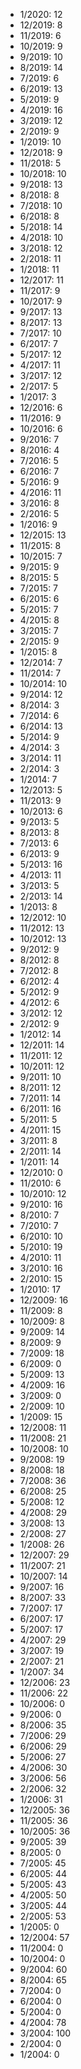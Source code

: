 *  1/2020: 12
*  12/2019: 8
*  11/2019: 6
*  10/2019: 9
*  9/2019: 10
*  8/2019: 14
*  7/2019: 6
*  6/2019: 13
*  5/2019: 9
*  4/2019: 16
*  3/2019: 12
*  2/2019: 9
*  1/2019: 10
*  12/2018: 9
*  11/2018: 5
*  10/2018: 10
*  9/2018: 13
*  8/2018: 8
*  7/2018: 10
*  6/2018: 8
*  5/2018: 14
*  4/2018: 10
*  3/2018: 12
*  2/2018: 11
*  1/2018: 11
*  12/2017: 11
*  11/2017: 9
*  10/2017: 9
*  9/2017: 13
*  8/2017: 13
*  7/2017: 10
*  6/2017: 7
*  5/2017: 12
*  4/2017: 11
*  3/2017: 12
*  2/2017: 5
*  1/2017: 3
*  12/2016: 6
*  11/2016: 9
*  10/2016: 6
*  9/2016: 7
*  8/2016: 4
*  7/2016: 5
*  6/2016: 7
*  5/2016: 9
*  4/2016: 11
*  3/2016: 8
*  2/2016: 5
*  1/2016: 9
*  12/2015: 13
*  11/2015: 8
*  10/2015: 7
*  9/2015: 9
*  8/2015: 5
*  7/2015: 7
*  6/2015: 6
*  5/2015: 7
*  4/2015: 8
*  3/2015: 7
*  2/2015: 9
*  1/2015: 8
*  12/2014: 7
*  11/2014: 7
*  10/2014: 10
*  9/2014: 12
*  8/2014: 3
*  7/2014: 6
*  6/2014: 13
*  5/2014: 9
*  4/2014: 3
*  3/2014: 11
*  2/2014: 3
*  1/2014: 7
*  12/2013: 5
*  11/2013: 9
*  10/2013: 6
*  9/2013: 5
*  8/2013: 8
*  7/2013: 6
*  6/2013: 9
*  5/2013: 16
*  4/2013: 11
*  3/2013: 5
*  2/2013: 14
*  1/2013: 8
*  12/2012: 10
*  11/2012: 13
*  10/2012: 13
*  9/2012: 9
*  8/2012: 8
*  7/2012: 8
*  6/2012: 4
*  5/2012: 9
*  4/2012: 6
*  3/2012: 12
*  2/2012: 9
*  1/2012: 14
*  12/2011: 14
*  11/2011: 12
*  10/2011: 12
*  9/2011: 10
*  8/2011: 12
*  7/2011: 14
*  6/2011: 16
*  5/2011: 5
*  4/2011: 15
*  3/2011: 8
*  2/2011: 14
*  1/2011: 14
*  12/2010: 0
*  11/2010: 6
*  10/2010: 12
*  9/2010: 16
*  8/2010: 7
*  7/2010: 7
*  6/2010: 10
*  5/2010: 19
*  4/2010: 11
*  3/2010: 16
*  2/2010: 15
*  1/2010: 17
*  12/2009: 16
*  11/2009: 8
*  10/2009: 8
*  9/2009: 14
*  8/2009: 9
*  7/2009: 18
*  6/2009: 0
*  5/2009: 13
*  4/2009: 16
*  3/2009: 0
*  2/2009: 10
*  1/2009: 15
*  12/2008: 11
*  11/2008: 21
*  10/2008: 10
*  9/2008: 19
*  8/2008: 18
*  7/2008: 36
*  6/2008: 25
*  5/2008: 12
*  4/2008: 29
*  3/2008: 13
*  2/2008: 27
*  1/2008: 26
*  12/2007: 29
*  11/2007: 21
*  10/2007: 14
*  9/2007: 16
*  8/2007: 33
*  7/2007: 17
*  6/2007: 17
*  5/2007: 17
*  4/2007: 29
*  3/2007: 19
*  2/2007: 21
*  1/2007: 34
*  12/2006: 23
*  11/2006: 22
*  10/2006: 0
*  9/2006: 0
*  8/2006: 35
*  7/2006: 29
*  6/2006: 29
*  5/2006: 27
*  4/2006: 30
*  3/2006: 56
*  2/2006: 32
*  1/2006: 31
*  12/2005: 36
*  11/2005: 36
*  10/2005: 36
*  9/2005: 39
*  8/2005: 0
*  7/2005: 45
*  6/2005: 44
*  5/2005: 43
*  4/2005: 50
*  3/2005: 44
*  2/2005: 53
*  1/2005: 0
*  12/2004: 57
*  11/2004: 0
*  10/2004: 0
*  9/2004: 60
*  8/2004: 65
*  7/2004: 0
*  6/2004: 0
*  5/2004: 0
*  4/2004: 78
*  3/2004: 100
*  2/2004: 0
*  1/2004: 0